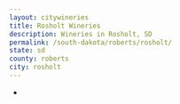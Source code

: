 ```yaml
---
layout: citywineries
title: Rosholt Wineries
description: Wineries in Rosholt, SD
permalink: /south-dakota/roberts/rosholt/
state: sd
county: roberts
city: rosholt
---
```

-

